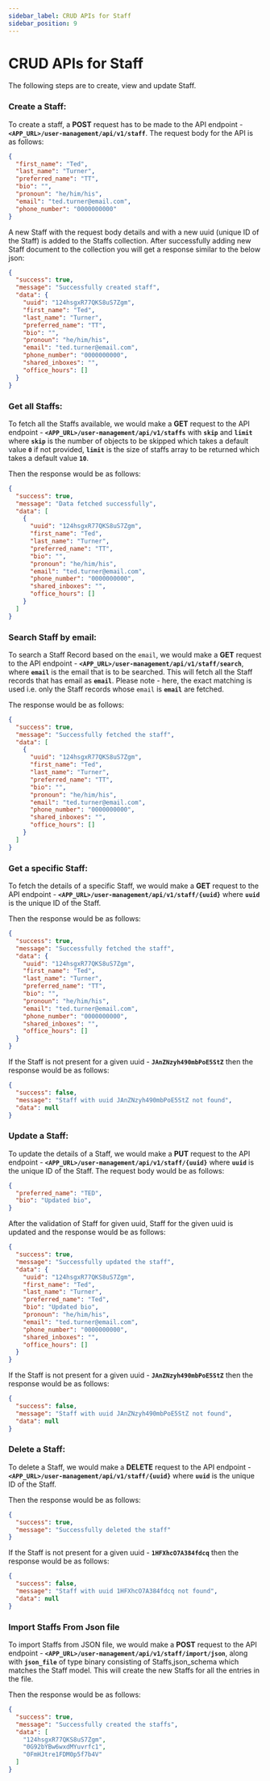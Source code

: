 ```yaml
---
sidebar_label: CRUD APIs for Staff
sidebar_position: 9
---
```


# CRUD APIs for Staff

The following steps are to create, view and update Staff.


### Create a Staff:

To create a staff, a **POST** request has to be made to the API endpoint - **`<APP_URL>/user-management/api/v1/staff`**.
The request body for the API is as follows:

```json
{
  "first_name": "Ted",
  "last_name": "Turner",
  "preferred_name": "TT",
  "bio": "",
  "pronoun": "he/him/his",
  "email": "ted.turner@email.com",
  "phone_number": "0000000000"
}
```

A new Staff with the request body details and with a new uuid (unique ID of the Staff) is added to the Staffs collection. After successfully adding new Staff document to the collection you will get a response similar to the below json:

```json
{
  "success": true,
  "message": "Successfully created staff",
  "data": {
    "uuid": "124hsgxR77QKS8uS7Zgm",
    "first_name": "Ted",
    "last_name": "Turner",
    "preferred_name": "TT",
    "bio": "",
    "pronoun": "he/him/his",
    "email": "ted.turner@email.com",
    "phone_number": "0000000000",
    "shared_inboxes": "",
    "office_hours": []
  }
}
```

### Get all Staffs:

To fetch all the Staffs available, we would make a **GET** request to the API endpoint - **`<APP_URL>/user-management/api/v1/staffs`** with **`skip`** and **`limit`** where **`skip`** is the number of objects to be skipped which takes a default value **`0`** if not provided, **`limit`** is the size of staffs array to be returned which takes a default value **`10`**.

Then the response would be as follows: 

```json
{
  "success": true,
  "message": "Data fetched successfully",
  "data": [
    {
      "uuid": "124hsgxR77QKS8uS7Zgm",
      "first_name": "Ted",
      "last_name": "Turner",
      "preferred_name": "TT",
      "bio": "",
      "pronoun": "he/him/his",
      "email": "ted.turner@email.com",
      "phone_number": "0000000000",
      "shared_inboxes": "",
      "office_hours": []
    }
  ]
}
```

### Search Staff by email:

To search a Staff Record based on the `email`, we would make a **GET** request to the API endpoint - **`<APP_URL>/user-management/api/v1/staff/search`**, where **`email`** is the email that is to be searched. This will fetch all the Staff records that has email as **`email`**. Please note - here, the exact matching is used i.e. only the Staff records whose `email` is **`email`** are fetched.

The response would be as follows:

```json
{
  "success": true,
  "message": "Successfully fetched the staff",
  "data": [
    {
      "uuid": "124hsgxR77QKS8uS7Zgm",
      "first_name": "Ted",
      "last_name": "Turner",
      "preferred_name": "TT",
      "bio": "",
      "pronoun": "he/him/his",
      "email": "ted.turner@email.com",
      "phone_number": "0000000000",
      "shared_inboxes": "",
      "office_hours": []
    }
  ]
}
```

### Get a specific Staff:

To fetch the details of a specific Staff, we would make a **GET** request to the API endpoint - **`<APP_URL>/user-management/api/v1/staff/{uuid}`** where **`uuid`** is the unique ID of the Staff.

Then the response would be as follows: 

```json
{
  "success": true,
  "message": "Successfully fetched the staff",
  "data": {
    "uuid": "124hsgxR77QKS8uS7Zgm",
    "first_name": "Ted",
    "last_name": "Turner",
    "preferred_name": "TT",
    "bio": "",
    "pronoun": "he/him/his",
    "email": "ted.turner@email.com",
    "phone_number": "0000000000",
    "shared_inboxes": "",
    "office_hours": []
  }
}
```

If the Staff is not present for a given uuid - **`JAnZNzyh490mbPoE5StZ`** then the response would be as follows:

```json
{
  "success": false,
  "message": "Staff with uuid JAnZNzyh490mbPoE5StZ not found",
  "data": null
}
```

### Update a Staff:

To update the details of a Staff, we would make a **PUT** request to the API endpoint - **`<APP_URL>/user-management/api/v1/staff/{uuid}`** where **`uuid`** is the unique ID of the Staff.
The request body would be as follows:

```json
{
  "preferred_name": "TED",
  "bio": "Updated bio",
}
```

After the validation of Staff for given uuid, Staff for the given uuid is updated and the response would be as follows:

```json
{
  "success": true,
  "message": "Successfully updated the staff",
  "data": {
    "uuid": "124hsgxR77QKS8uS7Zgm",
    "first_name": "Ted",
    "last_name": "Turner",
    "preferred_name": "Ted",
    "bio": "Updated bio",
    "pronoun": "he/him/his",
    "email": "ted.turner@email.com",
    "phone_number": "0000000000",
    "shared_inboxes": "",
    "office_hours": []
  }
}
```

If the Staff is not present for a given uuid - **`JAnZNzyh490mbPoE5StZ`** then the response would be as follows:

```json
{
  "success": false,
  "message": "Staff with uuid JAnZNzyh490mbPoE5StZ not found",
  "data": null
}
```

### Delete a Staff:

To delete a Staff, we would make a **DELETE** request to the API endpoint - **`<APP_URL>/user-management/api/v1/staff/{uuid}`** where **`uuid`** is the unique ID of the Staff.

Then the response would be as follows:

```json
{
  "success": true,
  "message": "Successfully deleted the staff"
}
```

If the Staff is not present for a given uuid - **`1HFXhcO7A384fdcq`** then the response would be as follows:

```json
{
  "success": false,
  "message": "Staff with uuid 1HFXhcO7A384fdcq not found",
  "data": null
}
```

### Import Staffs From Json file

To import Staffs from JSON file, we would make a **POST** request to the API endpoint - **`<APP_URL>/user-management/api/v1/staff/import/json`**, along with **`json_file`** of type binary consisting of Staffs,json_schema which matches the Staff model. This will create the new Staffs for all the entries in the file.

Then the response would be as follows:

```json
{
  "success": true,
  "message": "Successfully created the staffs",
  "data": [
    "124hsgxR77QKS8uS7Zgm",
    "0G92bYBw6wxdMYuvrfc1",
    "0FmHJtre1FDM0p5f7b4V"
  ]
}
```
